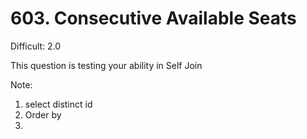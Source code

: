 # 603. Consecutive Available Seats

Difficult: 2.0

This question is testing your ability in Self Join

Note:
1. select distinct id
2. Order by
3. 